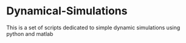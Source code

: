 # Dynamical-Simulations

This is a set of scripts dedicated to simple dynamic simulations using python and matlab
